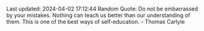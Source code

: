 Last updated: 2024-04-02 17:12:44
Random Quote: Do not be embarrassed by your mistakes. Nothing can teach us better than our understanding of them. This is one of the best ways of self-education. - Thomas Carlyle